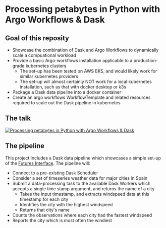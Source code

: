 # Processing petabytes in Python with Argo Workflows & Dask
## Goal of this reposity

* Showcase the combination of Dask and Argo Workflows to dynamically scale a compuational workload
* Provide a basic Argo-workflows installation applicable to a production-grade kubernetes clusters
    - The set-up has been tested on AWS EKS, and would likely work for similar kubernetes providers
    - The set-up will almost certainly NOT work for a local kubernetes installation, such as that with docker desktop or k3s
* Package a Dask data pipeline into a docker container
* Create an argo workflows WorkflowTemplate and related resources required to scale out the Dask pipeline in kubernetes

## The talk

[![Processing petabytes in Python with Argo Workflows & Dask](https://img.youtube.com/vi/f5lPS9WKy_8/0.jpg)](https://www.youtube.com/watch?v=f5lPS9WKy_8)

## The pipeline

This project includes a Dask data pipeline which showcases a simple set-up of the [Futures Interface](https://docs.dask.org/en/stable/futures.html). The pipeline will:
* Connect to a pre-existing Dask Scheduler
* Consider a set of timeseries weather data for major cities in Spain
* Submit a data-processing task to the available Dask Workers which accepts a single time stamp argument, and returns the name of a city
    - Takes the input timestamp, and extracts windspeed data at this timestamp for each city
    - Identifies the city with the highest windspeed
    - Returns that city's name
* Counts the observations where each city had the fastest windspeed
* Reports the city which is most often the windiest
